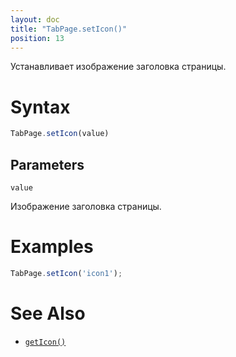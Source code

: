 ```yaml
---
layout: doc
title: "TabPage.setIcon()"
position: 13
---
```


Устанавливает изображение заголовка страницы.

# Syntax

```js
TabPage.setIcon(value)
```

## Parameters

`value`

Изображение заголовка страницы.

# Examples

```js
TabPage.setIcon('icon1');
```

# See Also

* [`getIcon()`](../TabPage.getIcon/)
